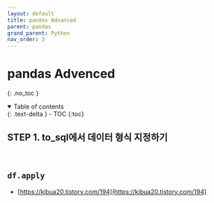 ```yaml
---
layout: default
title: pandas Advanced
parent: pandas
grand_parent: Python
nav_order: 3
---
```


# pandas Advenced
{: .no_toc }

<details open markdown="block">
  <summary>
    Table of contents
  </summary>
  {: .text-delta }
- TOC
{:toc}
</details>

<!------------------------------------ STEP ------------------------------------>

## STEP 1. to_sql에서 데이터 형식 지정하기


<br>

## `df.apply`

* [https://kibua20.tistory.com/194](https://kibua20.tistory.com/194)

